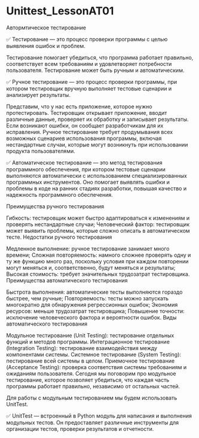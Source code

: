 # Unittest_LessonAT01
 Автормтическое тестирование

✅ Тестирование — это процесс проверки программы с целью выявления ошибок и проблем.

Тестирование помогает убедиться, что программа работает правильно, соответствует всем требованиям и удовлетворяет потребности пользователя. Тестирование может быть ручным и автоматическим.

✅ Ручное тестирование — это процесс проверки программы, при котором тестировщик вручную выполняет тестовые сценарии и анализирует результаты.

Представим, что у нас есть приложение, которое нужно протестировать. Тестировщик открывает приложение, вводит различные данные, проверяет их обработку и записывает результаты. Если возникают ошибки, он сообщает разработчикам для их исправления. Ручное тестирование требует продумывания всех возможных сценариев использования программы, включая нестандартные случаи, которые могут возникнуть при использовании продукта пользователями.

✅ Автоматическое тестирование — это метод тестирования программного обеспечения, при котором тестовые сценарии выполняются автоматически с использованием специализированных программных инструментов. Оно помогает выявлять ошибки и проблемы в коде на ранних стадиях разработки, повышая качество и надежность программного обеспечения.

Преимущества ручного тестирования

Гибкость: тестировщик может быстро адаптироваться к изменениям и проверять нестандартные случаи;
Человеческий фактор: тестировщик может выявить проблемы, которые сложно описать в автоматическом тесте.
Недостатки ручного тестирования

Медленное выполнение: ручное тестирование занимает много времени;
Сложная повторяемость: намного сложнее проверять одну и ту же функцию много раз, поскольку условия при каждом повторении могут меняться и, соответственно, будут меняться и результаты;
Высокая стоимость: требует значительных трудозатрат тестировщика.
Преимущества автоматического тестирования

Быстрота выполнения: автоматические тесты выполняются гораздо быстрее, чем ручные;
Повторяемость: тесты можно запускать многократно для обнаружения регрессионных ошибок;
Экономия ресурсов: меньше трудозатрат тестировщика;
Повышение точности: исключение человеческого фактора и вероятности ошибок.
Виды автоматического тестирования

Модульное тестирование (Unit Testing): тестирование отдельных функций и методов программы.
Интеграционное тестирование (Integration Testing): тестирование взаимодействия между компонентами системы.
Системное тестирование (System Testing): пестирование всей системы в целом.
Приемочное тестирование (Acceptance Testing): проверка соответствия системы требованиям и ожиданиям пользователя.
Сегодня мы поговорим про модульное тестирование, которое позволяет убедиться, что каждая часть программы работает правильно, независимо от остальных частей.

Для работы с модульным тестированием мы будем использовать UnitTest.

✅ UnitTest — встроенный в Python модуль для написания и выполнения модульных тестов. Он предоставляет различные инструменты для организации тестов, проверки результатов и отчетности.
